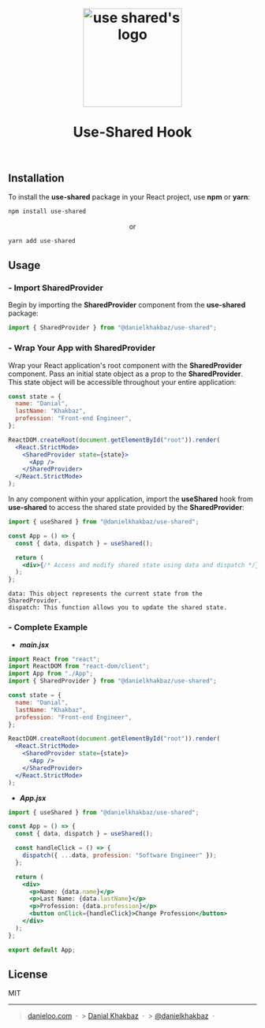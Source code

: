 <h1 align="center">
  <img src="https://github.com/Danielkhakbaz/use-shared/blob/master/assets/use-shared-logo.jpeg" alt="use shared's logo" width="200">
  <br />
  <br />
  Use-Shared Hook
  <br />
  <br />
</h1>

## Installation

To install the **use-shared** package in your React project, use **npm** or **yarn**:

```jsx
npm install use-shared
```

<p align="center">or</p>

```jsx
yarn add use-shared
```

## Usage

### - Import SharedProvider

Begin by importing the **SharedProvider** component from the **use-shared** package:

```jsx
import { SharedProvider } from "@danielkhakbaz/use-shared";
```

### - Wrap Your App with SharedProvider

Wrap your React application's root component with the **SharedProvider** component. Pass an initial state object as a prop to the **SharedProvider**. This state object will be accessible throughout your entire application:

```jsx
const state = {
  name: "Danial",
  lastName: "Khakbaz",
  profession: "Front-end Engineer",
};

ReactDOM.createRoot(document.getElementById("root")).render(
  <React.StrictMode>
    <SharedProvider state={state}>
      <App />
    </SharedProvider>
  </React.StrictMode>
);
```

In any component within your application, import the **useShared** hook from **use-shared** to access the shared state provided by the **SharedProvider**:

```jsx
import { useShared } from "@danielkhakbaz/use-shared";

const App = () => {
  const { data, dispatch } = useShared();

  return (
    <div>{/* Access and modify shared state using data and dispatch */}</div>
  );
};
```

`data: This object represents the current state from the SharedProvider.`
<br />
`dispatch: This function allows you to update the shared state.`

### - Complete Example

- **_main.jsx_**

```jsx
import React from "react";
import ReactDOM from "react-dom/client";
import App from "./App";
import { SharedProvider } from "@danielkhakbaz/use-shared";

const state = {
  name: "Danial",
  lastName: "Khakbaz",
  profession: "Front-end Engineer",
};

ReactDOM.createRoot(document.getElementById("root")).render(
  <React.StrictMode>
    <SharedProvider state={state}>
      <App />
    </SharedProvider>
  </React.StrictMode>
);
```

- **_App.jsx_**

```jsx
import { useShared } from "@danielkhakbaz/use-shared";

const App = () => {
  const { data, dispatch } = useShared();

  const handleClick = () => {
    dispatch({ ...data, profession: "Software Engineer" });
  };

  return (
    <div>
      <p>Name: {data.name}</p>
      <p>Last Name: {data.lastName}</p>
      <p>Profession: {data.profession}</p>
      <button onClick={handleClick}>Change Profession</button>
    </div>
  );
};

export default App;
```

## License

MIT

---

> <a href="https://danieloo.vercel.app/" target="_blank">danieloo.com</a> &nbsp;&middot;&nbsp; > <a href="https://github.com/Danielkhakbaz" target="_blank">Danial Khakbaz</a> &nbsp;&middot;&nbsp; > <a href="https://twitter.com/DanielKhakbaz" target="_blank">@danielkhakbaz</a> &nbsp;&middot;&nbsp;
